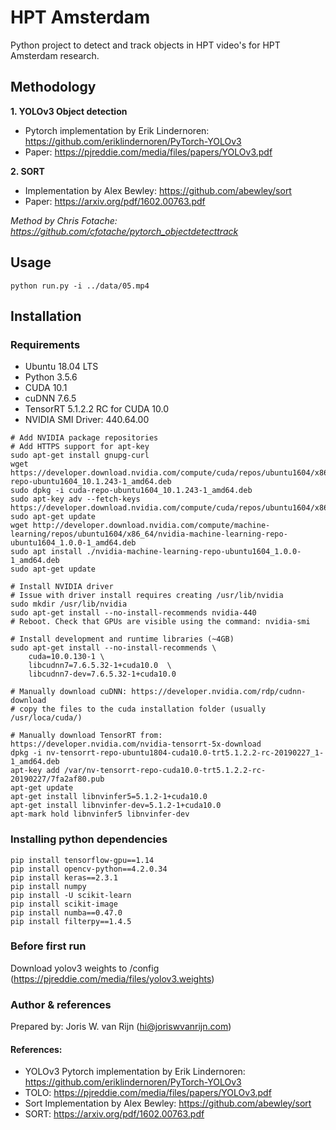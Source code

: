 # HPT Amsterdam

Python project to detect and track objects in HPT video's for HPT Amsterdam research.

## Methodology

**1. YOLOv3 Object detection**
- Pytorch implementation by Erik Lindernoren: https://github.com/eriklindernoren/PyTorch-YOLOv3
- Paper: https://pjreddie.com/media/files/papers/YOLOv3.pdf

**2. SORT**
- Implementation by Alex Bewley: https://github.com/abewley/sort
- Paper: https://arxiv.org/pdf/1602.00763.pdf

_Method by Chris Fotache: https://github.com/cfotache/pytorch_objectdetecttrack_

## Usage

```
python run.py -i ../data/05.mp4
```

## Installation

### Requirements

- Ubuntu 18.04 LTS
- Python 3.5.6
- CUDA 10.1
- cuDNN 7.6.5
- TensorRT 5.1.2.2 RC for CUDA 10.0
- NVIDIA SMI Driver: 440.64.00

```
# Add NVIDIA package repositories
# Add HTTPS support for apt-key
sudo apt-get install gnupg-curl
wget https://developer.download.nvidia.com/compute/cuda/repos/ubuntu1604/x86_64/cuda-repo-ubuntu1604_10.1.243-1_amd64.deb
sudo dpkg -i cuda-repo-ubuntu1604_10.1.243-1_amd64.deb
sudo apt-key adv --fetch-keys https://developer.download.nvidia.com/compute/cuda/repos/ubuntu1604/x86_64/7fa2af80.pub
sudo apt-get update
wget http://developer.download.nvidia.com/compute/machine-learning/repos/ubuntu1604/x86_64/nvidia-machine-learning-repo-ubuntu1604_1.0.0-1_amd64.deb
sudo apt install ./nvidia-machine-learning-repo-ubuntu1604_1.0.0-1_amd64.deb
sudo apt-get update

# Install NVIDIA driver
# Issue with driver install requires creating /usr/lib/nvidia
sudo mkdir /usr/lib/nvidia
sudo apt-get install --no-install-recommends nvidia-440
# Reboot. Check that GPUs are visible using the command: nvidia-smi

# Install development and runtime libraries (~4GB)
sudo apt-get install --no-install-recommends \
    cuda=10.0.130-1 \
    libcudnn7=7.6.5.32-1+cuda10.0  \
    libcudnn7-dev=7.6.5.32-1+cuda10.0

# Manually download cuDNN: https://developer.nvidia.com/rdp/cudnn-download
# copy the files to the cuda installation folder (usually /usr/loca/cuda/)

# Manually download TensorRT from: https://developer.nvidia.com/nvidia-tensorrt-5x-download
dpkg -i nv-tensorrt-repo-ubuntu1804-cuda10.0-trt5.1.2.2-rc-20190227_1-1_amd64.deb
apt-key add /var/nv-tensorrt-repo-cuda10.0-trt5.1.2.2-rc-20190227/7fa2af80.pub
apt-get update
apt-get install libnvinfer5=5.1.2-1+cuda10.0
apt-get install libnvinfer-dev=5.1.2-1+cuda10.0
apt-mark hold libnvinfer5 libnvinfer-dev
```

### Installing python dependencies

```
pip install tensorflow-gpu==1.14
pip install opencv-python==4.2.0.34
pip install keras==2.3.1
pip install numpy
pip install -U scikit-learn
pip install scikit-image
pip install numba==0.47.0
pip install filterpy==1.4.5
```

### Before first run

Download yolov3 weights to /config (https://pjreddie.com/media/files/yolov3.weights)

### Author & references

Prepared by: Joris W. van Rijn (hi@joriswvanrijn.com)

#### References:

- YOLOv3 Pytorch implementation by Erik Lindernoren: https://github.com/eriklindernoren/PyTorch-YOLOv3
- TOLO: https://pjreddie.com/media/files/papers/YOLOv3.pdf
- Sort Implementation by Alex Bewley: https://github.com/abewley/sort
- SORT: https://arxiv.org/pdf/1602.00763.pdf
